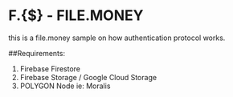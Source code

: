 # F.{$} - FILE.MONEY
this is a file.money sample on how authentication protocol works.

##Requirements:
1. Firebase Firestore
2. Firebase Storage / Google Cloud Storage
3. POLYGON Node ie: Moralis
